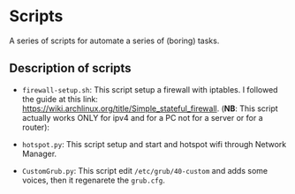 # Scripts
A series of scripts for automate a series of (boring) tasks.

## Description of scripts
* `firewall-setup.sh`: This script setup a firewall with iptables. I followed the guide at this link: https://wiki.archlinux.org/title/Simple_stateful_firewall. (**NB**: This script actually works ONLY for ipv4 and for a PC not for a server or for a router):

* `hotspot.py`: This script setup and start and hotspot wifi through Network Manager.

* `CustomGrub.py`: This script edit `/etc/grub/40-custom` and adds some voices, then it regenarete the `grub.cfg`.